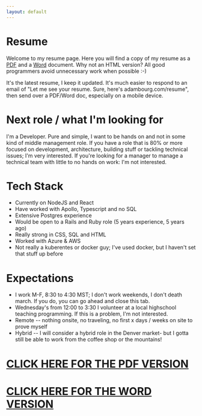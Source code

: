 ```yaml
---
layout: default
---
```


# Resume

<p>Welcome to my resume page. Here you will find a copy of my resume as a <a href="/assets/resume/AdamBourg.pdf">PDF</a> and a <a href="/assets/resume/AdamBourg.docx">Word</a> document. Why not an HTML version? All good programmers avoid unnecessary work when possible :-)</p>

<p>It's the latest resume, I keep it updated. It's much easier to respond to an email of "Let me see your resume. Sure, here's adambourg.com/resume", then send over a PDF/Word doc, especially on a mobile device.</p>

# Next role / what I'm looking for

I'm a Developer. Pure and simple, I want to be hands on and not in some kind of middle management role. If you have a role that is 80% or more focused on development, architecture, building stuff or tackling technical issues; I'm very interested. If you're looking for a manager to manage a technical team with little to no hands on work: I'm not interested. 

# Tech Stack 

* Currently on NodeJS and React
* Have worked with Apollo, Typescript and no SQL
* Extensive Postgres experience
* Would be open to a Rails and Ruby role (5 years experience, 5 years ago) 
* Really strong in CSS, SQL and HTML 
* Worked with Azure & AWS
* Not really a kuberentes or docker guy; I've used docker, but I haven't set that stuff up before

# Expectations
* I work M-F, 8:30 to 4:30 MST; I don't work weekends, I don't death march. If you do, you can go ahead and close this tab. 
* Wednesday's from 12:00 to 3:30 I volunteer at a local highschool teaching programming. If this is a problem, I'm not interested. 
* Remote -- nothing onsite, no traveling, no first x days / weeks on site to prove myself
* Hybrid -- I will consider a hybrid role in the Denver market- but I gotta still be able to work from the coffee shop or the mountains! 

<h1><a href="/assets/resume/AdamBourg.pdf">CLICK HERE FOR THE PDF VERSION</a></h1> 

<h1><a href="/assets/resume/AdamBourg.docx">CLICK HERE FOR THE WORD VERSION</a></h1> 
